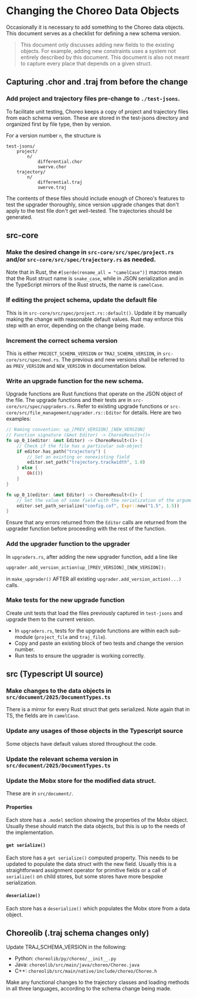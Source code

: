 # Changing the Choreo Data Objects

Occasionally it is necessary to add something to the Choreo data objects. This document serves as a checklist for defining a new schema version.

> This document only discusses adding new fields to the existing objects. For example, adding new constraints uses a system not entirely described by this document.
This document is also not meant to capture every place that depends on a given struct.

## Capturing .chor and .traj from before the change

### Add project and trajectory files pre-change to `./test-jsons`.

To facilitate unit testing, Choreo keeps a copy of project and trajectory files from each schema version. These are stored in the test-jsons directory and organized first by file type, then by version.

For a version number `n`, the structure is
```
test-jsons/
    project/
        n/
            differential.chor
            swerve.chor
    trajectory/
        n/
            differential.traj
            swerve.traj

```
The contents of these files should include enough of Choreo's features to test the upgrader thoroughly, since version upgrade changes that don't apply to the test file don't get well-tested. The trajectories should be generated.


## src-core
### Make the desired change in `src-core/src/spec/project.rs` and/or `src-core/src/spec/trajectory.rs` as needed.
Note that in Rust, the `#[serde(rename_all = "camelCase")]` macros mean that the Rust struct name is `snake_case`, while in JSON serialization and in the TypeScript mirrors of the Rust structs, the name is `camelCase`.

### If editing the project schema, update the default file
This is in `src-core/src/spec/project.rs::default()`. Update it by manually making the change with reasonable default values. Rust may enforce this step with an error, depending on the change being made.

### Increment the correct schema version
This is either `PROJECT_SCHEMA_VERSION` or `TRAJ_SCHEMA_VERSION`, in `src-core/src/spec/mod.rs`. The previous and new versions shall be referred to as `PREV_VERSION` and `NEW_VERSION` in documentation below.

### Write an upgrade function for the new schema.

Upgrade functions are Rust functions that operate on the JSON object of the file. The upgrade functions and their tests are in `src-core/src/spec/upgraders.rs`. Refer to existing upgrade functions or `src-core/src/file_management/upgrader.rs::Editor` for details. Here are two examples:

```rs
// Naming convention: up_[PREV_VERSION]_[NEW_VERSION]
// Function signature (&mut Editor) -> ChoreoResult<()>
fn up_0_1(editor: &mut Editor) -> ChoreoResult<()> {
    // Check if the file has a particular sub-object
    if editor.has_path("trajectory") {
        // Set an existing or nonexisting field
        editor.set_path("trajectory.trackwidth", 1.0)
    } else {
        Ok(())
    }
}

fn up_0_1(editor: &mut Editor) -> ChoreoResult<()> {
    // Set the value of some field with the serialization of the argument
    editor.set_path_serialize("config.cof", Expr::new("1.5", 1.5))
}
```

Ensure that any errors returned from the `Editor` calls are returned from the upgrader function before proceeding with the rest of the function.
### Add the upgrader function to the upgrader

In `upgraders.rs`, after adding the new upgrader function, add a line like
```rs
upgrader.add_version_action(up_[PREV_VERSION]_[NEW_VERSION]);
```
in `make_upgrader()` AFTER all existing `upgrader.add_version_action(...)` calls.

### Make tests for the new upgrade function
Create unit tests that load the files previously captured in `test-jsons` and upgrade them to the current version.
* In `upgraders.rs`, tests for the upgrade functions are within each sub-module (`project_file` and `traj_file`).
* Copy and paste an existing block of two tests and change the version number.
* Run tests to ensure the upgrader is working correctly.

## src (Typescript UI source)

### Make changes to the data objects in `src/document/2025/DocumentTypes.ts`

There is a mirror for every Rust struct that gets serialized. Note again that in TS, the fields are in `camelCase`.

### Update any usages of those objects in the Typescript source

Some objects have default values stored throughout the code.

### Update the relevant schema version in `src/document/2025/DocumentTypes.ts`

### Update the Mobx store for the modified data struct.

These are in `src/document/`.

#### Properties
Each store has a `.model` section showing the properties of the Mobx object. Usually these should match the data objects, but this is up to the needs of the implementation.

#### `get serialize()`
Each store has a `get serialize()` computed property. This needs to be updated to populate the data struct with the new field. Usually this is a straightforward assignment operator for primitive fields or a call of `serialize()` on child stores, but some stores have more bespoke serialization.

#### `deserialize()`
Each store has a `deserialize()` which populates the Mobx store from a data object.

## Choreolib (.traj schema changes only)

Update TRAJ_SCHEMA_VERSION in the following:
* Python: `choreolib/py/choreo/__init__.py`
* Java: `choreolib/src/main/java/choreo/Choreo.java`
* C++: `choreolib/src/main/native/include/choreo/Choreo.h`

Make any functional changes to the trajectory classes and loading methods in all three languages, according to the schema change being made.
